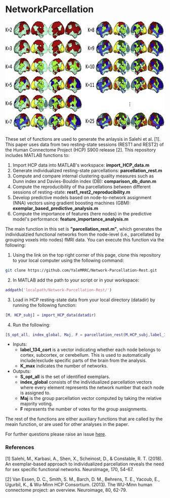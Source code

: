 # NetworkParcellation

<p align="center">
	<img src ="images/rest_individualzied_networks.jpg" height="347" />
</p>

These set of functions are used to generate the anlaysis in Salehi et al. [1]. This paper uses data from two resting-state sessions (REST1 and REST2) of the Human Connectome Project (HCP) S900 release [2]. This repository includes MATLAB functions to:

1) Import HCP data into MATLAB's workspace: **import_HCP_data.m**
2) Generate individualized resting-state parcellations: **parcellation_rest.m**
3) Compute and compare internal clustering quality measures such as Dunn index and Davies-Bouldin index (DB): **comparison_db_dunn.m**
4) Compute the reproducibility of tha parcellations between different sessions of resting-state: **rest1_rest2_reproducibility.m**
5) Develop predictive models based on node-to-network assignment (NNA) vectors using gradient boosting machines (GBM): **exemplar_based_predictive_analysis.m**
6) Compute the importance of features (here nodes) in the predictive model's performance: **feature_importance_analysis.m**


The main function in this set is **"parcellation_rest.m"**, which generates the individualzied functional networks from the node-level (i.e., parcellated by grouping voxels into nodes) fMRI data. You can execute this function via the following:

1. Using the link on the top right corner of this page, clone this repository to your local computer using the following command: 
```bash
git clone https://github.com/YaleMRRC/Network-Parcellation-Rest.git
``` 
2. In MATLAB add the path to your script or in your workspace: 
```matlab
addpath('localpath/Network-Parcellation-Rest/')
```
3. Load in HCP resting-state data from your local directory (datadir) by running the following function:
```matlab
[M, HCP_subj] = import_HCP_data(datadir)
```
4. Run the following: 
```matlab
[S_opt_all, index_global, Maj, F = parcellation_rest(M,HCP_subj,label_134_cort,K_max)
```
* Inputs: 
  * **label_134_cort** is a vector indicating whether each node belongs to cortex, subcortex, or cerebellum. This is used to automatically include/exclude specific parts of the brain from the analysis.
  * **K_max** indicates the number of networks. 
* Outputs:
  * **S_opt_all** is the set of identified exemplars.
  * **index_global** consists of the individualized parcellation vectors where every element represents the network number that each node is assigned to.
  * **Maj** is the group parcellation vector computed by taking the relative majority voting.
  * **F** represents the number of votes for the group assignments.

The rest of the functions are either auxiliary functions that are called by the meain function, or are used for other analyses in the paper.


For further questions please raise an issue [here](https://github.com/YaleMRRC/Network-Parcellation-Rest/issues).


### References

[1] Salehi, M., Karbasi, A., Shen, X., Scheinost, D., & Constable, R. T. (2018). An exemplar-based approach to individualized parcellation reveals the need for sex specific functional networks. NeuroImage, 170, 54-67.

[2] Van Essen, D. C., Smith, S. M., Barch, D. M., Behrens, T. E., Yacoub, E., Ugurbil, K., & Wu-Minn HCP Consortium. (2013). The WU-Minn human connectome project: an overview. Neuroimage, 80, 62-79.
